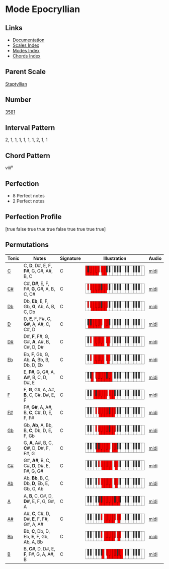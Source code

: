 # Mode Epocryllian

## Links

- [Documentation](README.md)
- [Scales Index](Scales.md)
- [Modes Index](Modes.md)
- [Chords Index](Chords.md)

## Parent Scale

[Staptyllian](ScaleStaptyllian.md)

## Number

[3581](https://ianring.com/musictheory/scales/3581)

## Interval Pattern

2, 1, 1, 1, 1, 1, 1, 2, 1, 1

## Chord Pattern

viii⁰

## Perfection

- 8 Perfect notes
- 2 Perfect notes

## Perfection Profile

[true false true true true false true true true true]

## Permutations

| Tonic | Notes | Signature | Illustration | Audio |
|-------|-------|-----------|--------------|-------|
| [C](ModeCNaturalEpocryllian.md) | C, **D**, D#, E, F, **F#**, G, G#, A#, B, C | C | ![CNaturalEpocryllian](ModeCNaturalEpocryllian.png) | [midi](https://github.com/edipermadi/music/blob/main/docs/ModeCNaturalEpocryllian.mid?raw=true) |
| [C#](ModeCSharpEpocryllian.md) | C#, **D#**, E, F, F#, **G**, G#, A, B, C, C# | C | ![CSharpEpocryllian](ModeCSharpEpocryllian.png) | [midi](https://github.com/edipermadi/music/blob/main/docs/ModeCSharpEpocryllian.mid?raw=true) |
| [Db](ModeDFlatEpocryllian.md) | Db, **Eb**, E, F, Gb, **G**, Ab, A, B, C, Db | C | ![DFlatEpocryllian](ModeDFlatEpocryllian.png) | [midi](https://github.com/edipermadi/music/blob/main/docs/ModeDFlatEpocryllian.mid?raw=true) |
| [D](ModeDNaturalEpocryllian.md) | D, **E**, F, F#, G, **G#**, A, A#, C, C#, D | C | ![DNaturalEpocryllian](ModeDNaturalEpocryllian.png) | [midi](https://github.com/edipermadi/music/blob/main/docs/ModeDNaturalEpocryllian.mid?raw=true) |
| [D#](ModeDSharpEpocryllian.md) | D#, **F**, F#, G, G#, **A**, A#, B, C#, D, D# | C | ![DSharpEpocryllian](ModeDSharpEpocryllian.png) | [midi](https://github.com/edipermadi/music/blob/main/docs/ModeDSharpEpocryllian.mid?raw=true) |
| [Eb](ModeEFlatEpocryllian.md) | Eb, **F**, Gb, G, Ab, **A**, Bb, B, Db, D, Eb | C | ![EFlatEpocryllian](ModeEFlatEpocryllian.png) | [midi](https://github.com/edipermadi/music/blob/main/docs/ModeEFlatEpocryllian.mid?raw=true) |
| [E](ModeENaturalEpocryllian.md) | E, **F#**, G, G#, A, **A#**, B, C, D, D#, E | C | ![ENaturalEpocryllian](ModeENaturalEpocryllian.png) | [midi](https://github.com/edipermadi/music/blob/main/docs/ModeENaturalEpocryllian.mid?raw=true) |
| [F](ModeFNaturalEpocryllian.md) | F, **G**, G#, A, A#, **B**, C, C#, D#, E, F | C | ![FNaturalEpocryllian](ModeFNaturalEpocryllian.png) | [midi](https://github.com/edipermadi/music/blob/main/docs/ModeFNaturalEpocryllian.mid?raw=true) |
| [F#](ModeFSharpEpocryllian.md) | F#, **G#**, A, A#, B, **C**, C#, D, E, F, F# | C | ![FSharpEpocryllian](ModeFSharpEpocryllian.png) | [midi](https://github.com/edipermadi/music/blob/main/docs/ModeFSharpEpocryllian.mid?raw=true) |
| [Gb](ModeGFlatEpocryllian.md) | Gb, **Ab**, A, Bb, B, **C**, Db, D, E, F, Gb | C | ![GFlatEpocryllian](ModeGFlatEpocryllian.png) | [midi](https://github.com/edipermadi/music/blob/main/docs/ModeGFlatEpocryllian.mid?raw=true) |
| [G](ModeGNaturalEpocryllian.md) | G, **A**, A#, B, C, **C#**, D, D#, F, F#, G | C | ![GNaturalEpocryllian](ModeGNaturalEpocryllian.png) | [midi](https://github.com/edipermadi/music/blob/main/docs/ModeGNaturalEpocryllian.mid?raw=true) |
| [G#](ModeGSharpEpocryllian.md) | G#, **A#**, B, C, C#, **D**, D#, E, F#, G, G# | C | ![GSharpEpocryllian](ModeGSharpEpocryllian.png) | [midi](https://github.com/edipermadi/music/blob/main/docs/ModeGSharpEpocryllian.mid?raw=true) |
| [Ab](ModeAFlatEpocryllian.md) | Ab, **Bb**, B, C, Db, **D**, Eb, E, Gb, G, Ab | C | ![AFlatEpocryllian](ModeAFlatEpocryllian.png) | [midi](https://github.com/edipermadi/music/blob/main/docs/ModeAFlatEpocryllian.mid?raw=true) |
| [A](ModeANaturalEpocryllian.md) | A, **B**, C, C#, D, **D#**, E, F, G, G#, A | C | ![ANaturalEpocryllian](ModeANaturalEpocryllian.png) | [midi](https://github.com/edipermadi/music/blob/main/docs/ModeANaturalEpocryllian.mid?raw=true) |
| [A#](ModeASharpEpocryllian.md) | A#, **C**, C#, D, D#, **E**, F, F#, G#, A, A# | C | ![ASharpEpocryllian](ModeASharpEpocryllian.png) | [midi](https://github.com/edipermadi/music/blob/main/docs/ModeASharpEpocryllian.mid?raw=true) |
| [Bb](ModeBFlatEpocryllian.md) | Bb, **C**, Db, D, Eb, **E**, F, Gb, Ab, A, Bb | C | ![BFlatEpocryllian](ModeBFlatEpocryllian.png) | [midi](https://github.com/edipermadi/music/blob/main/docs/ModeBFlatEpocryllian.mid?raw=true) |
| [B](ModeBNaturalEpocryllian.md) | B, **C#**, D, D#, E, **F**, F#, G, A, A#, B | C | ![BNaturalEpocryllian](ModeBNaturalEpocryllian.png) | [midi](https://github.com/edipermadi/music/blob/main/docs/ModeBNaturalEpocryllian.mid?raw=true) |
